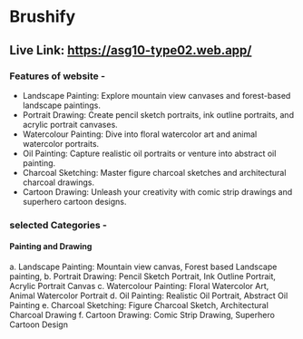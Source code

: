 # Brushify

## Live Link: https://asg10-type02.web.app/

### Features of website -

- Landscape Painting: Explore mountain view canvases and forest-based landscape paintings.
- Portrait Drawing: Create pencil sketch portraits, ink outline portraits, and acrylic portrait canvases.
- Watercolour Painting: Dive into floral watercolor art and animal watercolor portraits.
- Oil Painting: Capture realistic oil portraits or venture into abstract oil painting.
- Charcoal Sketching: Master figure charcoal sketches and architectural charcoal drawings.
- Cartoon Drawing: Unleash your creativity with comic strip drawings and superhero cartoon designs.

### selected Categories -

#### Painting and Drawing

a. Landscape Painting: Mountain view canvas, Forest based Landscape
painting,
b. Portrait Drawing: Pencil Sketch Portrait, Ink Outline Portrait, Acrylic
Portrait Canvas
c. Watercolour Painting: Floral Watercolor Art, Animal Watercolor Portrait
d. Oil Painting: Realistic Oil Portrait, Abstract Oil Painting
e. Charcoal Sketching: Figure Charcoal Sketch, Architectural Charcoal
Drawing
f. Cartoon Drawing: Comic Strip Drawing, Superhero Cartoon Design
